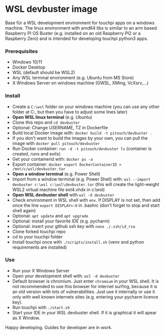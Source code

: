 # WSL devbuster image

Base für a WSL development environment for touchpi apps on a windows machine. The linux environment with amd64 libs is similar to an arm based Raspberry PI OS Buster (e.g. installed on an old Raspberry PI2 or a Raspberry Zero) and is intended for developing touchpi python3 apps.

### Prerequisites
- Windows 10/11
- Docker Desktop
- WSL (default should be WSL2)
- Any WSL terminal environment (e.g. Ubuntu from MS Store)
- X Windows Server on windows machine (GWSL, XMing, VcXsrv,...)

### Install
- Create a `C:\wsl` folder on your windows machine (you can use any other folder at C:, but then you have to adjust some lines later)
- **Open WSL linux terminal** (e.g. Ubuntu)
- Clone this repo and `cd devbuster`
- Optional: Change USERNAME, TZ in Dockerfile
- Build local Docker image with: `docker build -t pitouch/devbuster .`
- If you don't want to build the images by your own, you can pull the image with `docker pull pitouch/devbuster`
- Run Docker container: `run -d -t pitouch/devbuster ls`  (container is created, runs and exits)
- Get your containerid with: `docker ps -a`
- Export container: `docker export DockerContainerID > /mnt/c/wsl/devbuster.tar`
- **Open a window terminal** (e.g. Power Shell)
- Import from a window terminal (e.g. Power Shell) with: `wsl --import devbuster c:\wsl c:\wsl\devbuster.tar` (this will create the light-weight WSL2 virtual machine file ext4.vhdx in c:\wsl)
- **Open WSL devbuster shell** with `wsl -d devbuster`
- Check environment in WSL shell with `env`. If DISPLAY is not set, then add once the line `export DISPLAY=:0` in .bashrc (don't forget to stop and start shell again)
- Optional: `apt update` and `apt upgrade`
- Optional: install your favorite IDE (e.g. pycharm)
- Optional: insert your github ssh key with `nano ./.ssh/id_rsa`
- Clone forked touchpi repo
- cd to your touchpi folder
- Install touchpi once with `./scripts/install.sh` (venv and python requirements are installed)

### Use
- Run your X Windows Server
- Open your development shell with: `wsl -d devbuster`
- Default browser is chromium. Just enter `chromium` in your WSL shell. It is not recommended to use this browser for internet surfing, because it is an old version with lots of vulnerabilities. Just use it internally or use it only with well known internets sites (e.g. entering your pycharm licence key).
- Run touchpi with `./start.sh`
- Start your IDE in your WSL devbuster shell. If it is graphical it will apear as X Window.


Happy developing. Guides for developer are in work.
